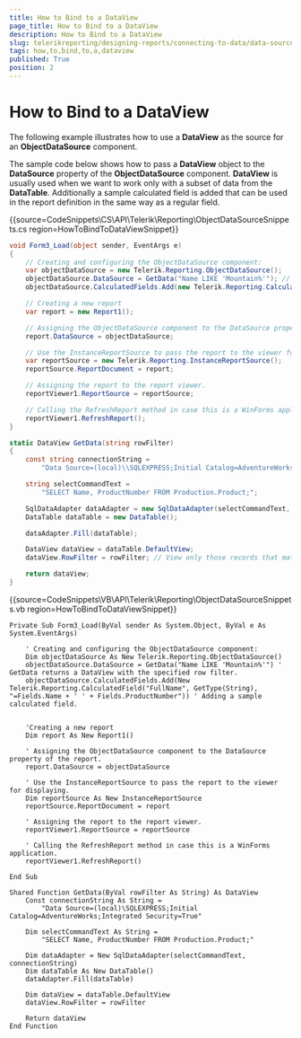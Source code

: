 ```yaml
---
title: How to Bind to a DataView
page_title: How to Bind to a DataView 
description: How to Bind to a DataView
slug: telerikreporting/designing-reports/connecting-to-data/data-source-components/objectdatasource-component/how-to/how-to-bind-to-a-dataview
tags: how,to,bind,to,a,dataview
published: True
position: 2
---
```


# How to Bind to a DataView



The following example illustrates how to use a __DataView__ as the source       for an __ObjectDataSource__ component.

The sample code below shows how to pass a __DataView__    object to the __DataSource__    property of the __ObjectDataSource__ component. __DataView__ is usually used when we       want to work only with a subset of data from the __DataTable__. Additionally a       sample calculated field is added that can be used in the report definition in       the same way as a regular field.      

{{source=CodeSnippets\CS\API\Telerik\Reporting\ObjectDataSourceSnippets.cs region=HowToBindToDataViewSnippet}}
````C#
void Form3_Load(object sender, EventArgs e)
{
    // Creating and configuring the ObjectDataSource component:
    var objectDataSource = new Telerik.Reporting.ObjectDataSource();
    objectDataSource.DataSource = GetData("Name LIKE 'Mountain%'"); // GetData returns a DataView with the specified row filter.
    objectDataSource.CalculatedFields.Add(new Telerik.Reporting.CalculatedField("FullName", typeof(string), "=Fields.Name + ' ' + Fields.ProductNumber")); // Adding a sample calculated field.

    // Creating a new report
    var report = new Report1();

    // Assigning the ObjectDataSource component to the DataSource property of the report.
    report.DataSource = objectDataSource;

    // Use the InstanceReportSource to pass the report to the viewer for displaying
    var reportSource = new Telerik.Reporting.InstanceReportSource();
    reportSource.ReportDocument = report;

    // Assigning the report to the report viewer.
    reportViewer1.ReportSource = reportSource;

    // Calling the RefreshReport method in case this is a WinForms application.
    reportViewer1.RefreshReport();
}

static DataView GetData(string rowFilter)
{
    const string connectionString =
        "Data Source=(local)\\SQLEXPRESS;Initial Catalog=AdventureWorks;Integrated Security=True";

    string selectCommandText =
        "SELECT Name, ProductNumber FROM Production.Product;";

    SqlDataAdapter dataAdapter = new SqlDataAdapter(selectCommandText, connectionString);
    DataTable dataTable = new DataTable();

    dataAdapter.Fill(dataTable);

    DataView dataView = dataTable.DefaultView;
    dataView.RowFilter = rowFilter; // View only those records that match a certain criteria.

    return dataView;
}
````
{{source=CodeSnippets\VB\API\Telerik\Reporting\ObjectDataSourceSnippets.vb region=HowToBindToDataViewSnippet}}
````VB
Private Sub Form3_Load(ByVal sender As System.Object, ByVal e As System.EventArgs)

    ' Creating and configuring the ObjectDataSource component:
    Dim objectDataSource As New Telerik.Reporting.ObjectDataSource()
    objectDataSource.DataSource = GetData("Name LIKE 'Mountain%'") ' GetData returns a DataView with the specified row filter.
    objectDataSource.CalculatedFields.Add(New Telerik.Reporting.CalculatedField("FullName", GetType(String), "=Fields.Name + ' ' + Fields.ProductNumber")) ' Adding a sample calculated field.


    'Creating a new report
    Dim report As New Report1()

    ' Assigning the ObjectDataSource component to the DataSource property of the report.
    report.DataSource = objectDataSource

    ' Use the InstanceReportSource to pass the report to the viewer for displaying.
    Dim reportSource As New InstanceReportSource
    reportSource.ReportDocument = report

    ' Assigning the report to the report viewer.
    reportViewer1.ReportSource = reportSource

    ' Calling the RefreshReport method in case this is a WinForms application.
    reportViewer1.RefreshReport()

End Sub

Shared Function GetData(ByVal rowFilter As String) As DataView
    Const connectionString As String =
        "Data Source=(local)\SQLEXPRESS;Initial Catalog=AdventureWorks;Integrated Security=True"

    Dim selectCommandText As String =
        "SELECT Name, ProductNumber FROM Production.Product;"

    Dim dataAdapter = New SqlDataAdapter(selectCommandText, connectionString)
    Dim dataTable As New DataTable()
    dataAdapter.Fill(dataTable)

    Dim dataView = dataTable.DefaultView
    dataView.RowFilter = rowFilter

    Return dataView
End Function
````


